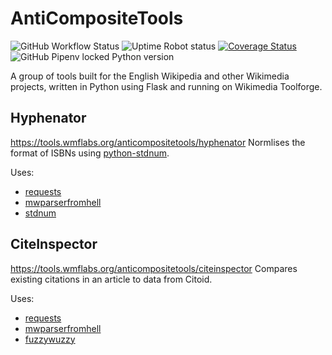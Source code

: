 # AntiCompositeTools
![GitHub Workflow Status](https://img.shields.io/github/workflow/status/AntiCompositeNumber/anticompositetools/Python%20application) ![Uptime Robot status](https://img.shields.io/uptimerobot/status/m783972628-037856cb670609254a10c883?label=website%20status) [![Coverage Status](https://coveralls.io/repos/github/AntiCompositeNumber/anticompositetools/badge.svg?branch=master)](https://coveralls.io/github/AntiCompositeNumber/anticompositetools?branch=master)![GitHub Pipenv locked Python version](https://img.shields.io/github/pipenv/locked/python-version/AntiCompositeNumber/anticompositetools)

A group of tools built for the English Wikipedia and other Wikimedia projects, written in Python using Flask and running on Wikimedia Toolforge.

## Hyphenator
https://tools.wmflabs.org/anticompositetools/hyphenator
Normlises the format of ISBNs using [python-stdnum](https://arthurdejong.org/python-stdnum/).

Uses:
* [requests](https://2.python-requests.org/en/master/)
* [mwparserfromhell](https://github.com/earwig/mwparserfromhell)
* [stdnum](https://github.com/arthurdejong/python-stdnum)

## CiteInspector
https://tools.wmflabs.org/anticompositetools/citeinspector
Compares existing citations in an article to data from Citoid.

Uses:
* [requests](https://2.python-requests.org/en/master/)
* [mwparserfromhell](https://github.com/earwig/mwparserfromhell)
* [fuzzywuzzy](https://github.com/seatgeek/fuzzywuzzy) 

